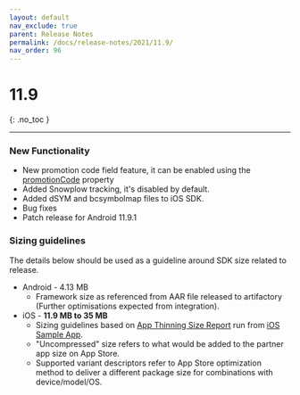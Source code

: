 ```yaml
---
layout: default
nav_exclude: true
parent: Release Notes
permalink: /docs/release-notes/2021/11.9/
nav_order: 96
---
```


# 11.9

{: .no_toc }

---

### New Functionality

* New promotion code field feature, it can be enabled using the <a href="https://cartrawler.github.io/#section_iosstandalone" target="_blank">promotionCode</a> property
* Added Snowplow tracking, it's disabled by default.
* Added dSYM and bcsymbolmap files to iOS SDK.
* Bug fixes
* Patch release for Android 11.9.1

### Sizing guidelines
The details below should be used as a guideline around SDK size related to release.
* Android - 4.13 MB
    * Framework size as referenced from AAR file released to artifactory (Further optimisations expected from integration).
* iOS - **11.9 MB to 35 MB**
    * Sizing guidelines based on <a href="https://github.com/cartrawler/cartrawler.github.io/blob/master/ios-report.txt" target="_blank">App Thinning Size Report</a> run from <a href="https://github.com/cartrawler/cartrawler-ios-integration" target="_blank">iOS Sample App</a>.
    * "Uncompressed" size refers to what would be added to the partner app size on App Store.
    * Supported variant descriptors refer to App Store optimization method to deliver a different package size for combinations with device/model/OS.

